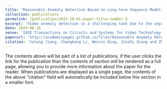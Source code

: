 ```yaml
---
title: "Reasonable Anomaly Detection Based on Long-term Sequence Modeling" 
collection: publications
permalink: /publication/2015-10-01-paper-title-number-3
excerpt: 'Video anomaly detection is a challenging task due to the unpredictable nature of abnormal actions, sophisticated semantics and a lack in training data. The visual representations of most existing approaches are limited by short-term sequences which cannot provide necessary clues for achieving reasonable detections. In this paper, we propose to comprehensively represent the motion patterns in human actions by learning from long-term sequences. Firstly, a Stacked State Machine (SSM) model with distinctive basis functions is proposed to represent the temporal dependencies which are consistent across long-term observations. Secondly, the dependencies are leveraged in filtering out problematic motion estimations which are influenced by short-term observation noises, plausible motion parameters are obtained in this way. Finally, SSM model predicts future states based on past ones, the divergence between the predictions with inherent normal patterns and observed ones determines anomalies which violate normal motion patterns. To address the challenges in drone-based surveillance, a dataset which is more diversified than existing ones is built. Extensive experiments are carried out to evaluate the proposed approach on the dataset and existing ones. Improvements over state-of-the-art methods can be observed.'
date: 2024-06-16
venue: 'IEEE Transactions on Circuits and Systems for Video Technology'
paperurl: 'http://academicpages.github.io/files/Reasonable Anomaly Detection Based on Long-term Sequence Modeling.pdf'
citation: 'Yalong Jiang, Changkang Li, Wenrui Ding, Jinzhi Xiang and Zheru Chi. "Reasonable Anomaly Detection Based on Long-term Sequence Modeling." in IEEE Transactions on Circuits and Systems for Video Technology, 2024.' 
---
```


The contents above will be part of a list of publications, if the user clicks the link for the publication than the contents of section will be rendered as a full page, allowing you to provide more information about the paper for the reader. When publications are displayed as a single page, the contents of the above "citation" field will automatically be included below this section in a smaller font.
